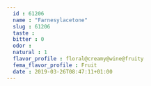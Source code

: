 ```yaml
---
  id : 61206
  name : "Farnesylacetone"
  slug : 61206
  taste : 
  bitter : 0
  odor : 
  natural : 1
  flavor_profile : floral@creamy@wine@fruity
  fema_flavor_profile : Fruit
  date : 2019-03-26T08:47:11+01:00
---
```



